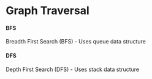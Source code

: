 # Graph Traversal

#### BFS

Breadth First Search (BFS) - Uses queue data structure

#### DFS

Depth First Search (DFS) - Uses stack data structure
